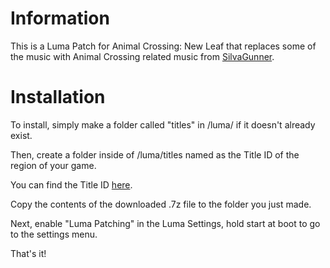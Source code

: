 # Information

This is a Luma Patch for Animal Crossing: New Leaf that replaces some of the music with Animal Crossing related music from [SilvaGunner](https://www.youtube.com/channel/UC9ecwl3FTG66jIKA9JRDtmg).

# Installation

To install, simply make a folder called "titles" in /luma/ if it doesn't already exist.

Then, create a folder inside of /luma/titles named as the Title ID of the region of your game.

You can find the Title ID [here](http://www.3dsdb.com).

Copy the contents of the downloaded .7z file to the folder you just made.

Next, enable "Luma Patching" in the Luma Settings, hold start at boot to go to the settings menu.

That's it!
